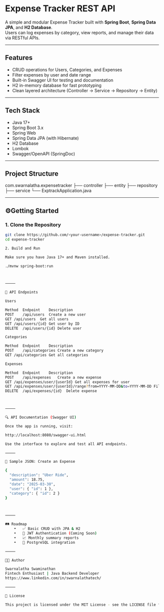 #  Expense Tracker REST API

A simple and modular Expense Tracker built with **Spring Boot**, **Spring Data JPA**, and **H2 Database**.  
Users can log expenses by category, view reports, and manage their data via RESTful APIs.

---

##  Features

- CRUD operations for Users, Categories, and Expenses
- Filter expenses by user and date range
- Built-in Swagger UI for testing and documentation
- H2 in-memory database for fast prototyping
- Clean layered architecture (Controller → Service → Repository → Entity)

---

##  Tech Stack

- Java 17+
- Spring Boot 3.x
- Spring Web
- Spring Data JPA (with Hibernate)
- H2 Database
- Lombok
- Swagger/OpenAPI (SpringDoc)

---

##  Project Structure

com.swarnalatha.expensetracker
├── controller
├── entity
├── repository
├── service
└── ExptrackApplication.java

---

## ⚙Getting Started

### 1. Clone the Repository

```bash
git clone https://github.com/<your-username>/expense-tracker.git
cd expense-tracker

2. Build and Run

Make sure you have Java 17+ and Maven installed.

./mvnw spring-boot:run



⸻

🔄 API Endpoints

Users

Method	Endpoint	Description
POST	/api/users	Create a new user
GET	/api/users	Get all users
GET	/api/users/{id}	Get user by ID
DELETE	/api/users/{id}	Delete user

Categories

Method	Endpoint	Description
POST	/api/categories	Create a new category
GET	/api/categories	Get all categories

Expenses

Method	Endpoint	Description
POST	/api/expenses	Create a new expense
GET	/api/expenses/user/{userId}	Get all expenses for user
GET	/api/expenses/user/{userId}/range?from=YYYY-MM-DD&to=YYYY-MM-DD	Filter expenses by date range
DELETE	/api/expenses/{id}	Delete expense



⸻

🔍 API Documentation (Swagger UI)

Once the app is running, visit:

http://localhost:8080/swagger-ui.html

Use the interface to explore and test all API endpoints.

⸻

🧪 Sample JSON: Create an Expense

{
  "description": "Uber Ride",
  "amount": 18.75,
  "date": "2025-03-30",
  "user": { "id": 1 },
  "category": { "id": 2 }
}



⸻

🛤️ Roadmap
	•	✅ Basic CRUD with JPA & H2
	•	🔄 JWT Authentication (Coming Soon)
	•	📈 Monthly summary reports
	•	💾 PostgreSQL integration

⸻

👩‍💻 Author

Swarnalatha Swaminathan
Fintech Enthusiast | Java Backend Developer
https://www.linkedin.com/in/swarnalathatech/

⸻

📝 License

This project is licensed under the MIT License - see the LICENSE file for details.
